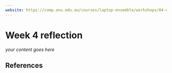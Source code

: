 ```yaml
---
website: https://comp.anu.edu.au/courses/laptop-ensemble/workshops/04-envelopes-note-structure/
---
```


# Week 4 reflection

_your content goes here_

## References